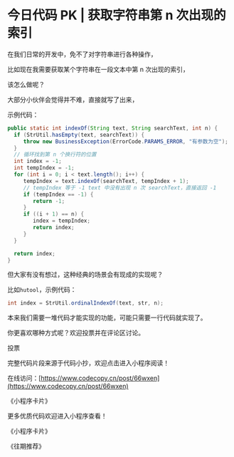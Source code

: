# 今日代码 PK | 获取字符串第 n 次出现的索引

在我们日常的开发中，免不了对字符串进行各种操作，

比如现在我需要获取某个字符串在一段文本中第 n 次出现的索引，

该怎么做呢？

大部分小伙伴会觉得并不难，直接就写了出来，

示例代码：

```java
public static int indexOf(String text, String searchText, int n) {
  if (StrUtil.hasEmpty(text, searchText)) {
     throw new BusinessException(ErrorCode.PARAMS_ERROR, "有参数为空");
  }
  // 循环找到第 n 个换行符的位置
  int index = -1;
  int tempIndex = -1;
  for (int i = 0; i < text.length(); i++) {
     tempIndex = text.indexOf(searchText, tempIndex + 1);
     // tempIndex 等于 -1 text 中没有出现 n 次 searchText，直接返回 -1
     if (tempIndex == -1) {
        return -1;
     }
     if ((i + 1) == n) {
        index = tempIndex;
        return index;
     }
  }

  return index;
}
```

但大家有没有想过，这种经典的场景会有现成的实现呢？

比如`hutool`，示例代码：

```java
int index = StrUtil.ordinalIndexOf(text, str, n);
```

本来我们需要一堆代码才能实现的功能，可能只需要一行代码就实现了。

你更喜欢哪种方式呢？欢迎投票并在评论区讨论。

投票

完整代码片段来源于代码小抄，欢迎点击进入小程序阅读！

在线访问：[https://www.codecopy.cn/post/66wxen](https://www.codecopy.cn/post/66wxen)

《小程序卡片》

更多优质代码欢迎进入小程序查看！

《小程序卡片》

《往期推荐》

